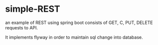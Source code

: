 # simple-REST
an example of REST using spring boot consists of GET, C, PUT, DELETE requests to API.

It implements flyway in order to maintain sql change into database.